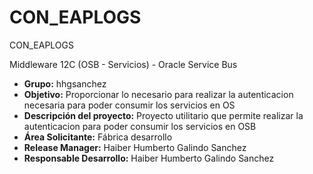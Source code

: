 # CON_EAPLOGS
CON_EAPLOGS

Middleware 12C (OSB - Servicios) - Oracle Service Bus

* <b> Grupo:</b> hhgsanchez <br>
* <b> Objetivo:</b> Proporcionar lo necesario para realizar la autenticacion necesaria para poder consumir los servicios en OS<br>
* <b> Descripción del proyecto:</b> Proyecto utilitario que permite realizar la autenticacion para poder consumir los servicios en OSB<br>
* <b> Área Solicitante:</b> Fábrica desarrollo<br>
* <b> Release Manager:</b> Haiber Humberto Galindo Sanchez<br>
* <b> Responsable Desarrollo:</b> Haiber Humberto Galindo Sanchez<br>